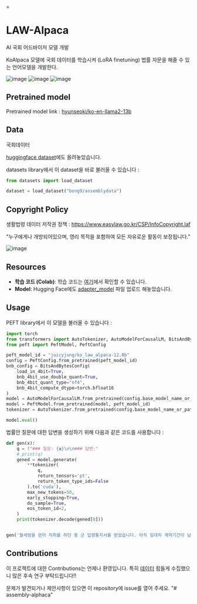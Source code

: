 =
# LAW-Alpaca

AI 국회 어드바이저 모델 개발

KoAlpaca 모델에 국회 데이터를 학습시켜 (LoRA finetuning) 법률 자문을 해줄 수 있는 언어모델을 개발한다.

![image](https://github.com/juicyjung/LAW-Alpaca/assets/83687471/8f6550d7-35a3-45af-98c8-1704c530368d)
![image](https://github.com/juicyjung/LAW-Alpaca/assets/83687471/3078da85-5eb0-4448-9d29-5f5baf1383bc)
![image](https://github.com/juicyjung/LAW-Alpaca/assets/83687471/9897cbdc-f995-459d-b6a7-8f8a4dcced85)



## Pretrained model
Pretrained model link : [hyunseoki/ko-en-llama2-13b](https://huggingface.co/hyunseoki/ko-en-llama2-13b)

## Data
국회데이터

[huggingface dataset](https://huggingface.co/datasets/bong9/assemblydata)에도 올려놓았습니다.

datasets library에서 이 dataset을 바로 불러올 수 있습니다 :

```python
from datasets import load_dataset

dataset = load_dataset("bong9/assemblydata")
```

## Copyright Policy

생활법령 데이터 저작권 정책 : https://www.easylaw.go.kr/CSP/InfoCopyright.laf

"누구에게나 개방되어있으며, 영리 목적을 포함하여 모든 자유로운 활동이 보장됩니다."

![image](https://github.com/juicyjung/LAW-Alpaca/assets/83687471/7704897e-4775-401c-a075-526b9c9fd211)

## Resources

- **학습 코드 (Colab)**: 학습 코드는 [여기](https://colab.research.google.com/drive/1OjyOK1JGg10QKYjEWsHchX1CiWiEH_si?usp=sharing)에서 확인할 수 있습니다.
- **Model**: Hugging Face에도 [adapter_model](https://huggingface.co/juicyjung/ko_law_alpaca-12.8b) 파일 업로드 해놓았습니다.


## Usage

PEFT library에서 이 모델을 불러올 수 있습니다 :

```python
import torch
from transformers import AutoTokenizer, AutoModelForCausalLM, BitsAndBytesConfig
from peft import PeftModel, PeftConfig

peft_model_id = "juicyjung/ko_law_alpaca-12.8b"
config = PeftConfig.from_pretrained(peft_model_id)
bnb_config = BitsAndBytesConfig(
    load_in_4bit=True,
    bnb_4bit_use_double_quant=True,
    bnb_4bit_quant_type="nf4",
    bnb_4bit_compute_dtype=torch.bfloat16
)
model = AutoModelForCausalLM.from_pretrained(config.base_model_name_or_path, quantization_config=bnb_config, device_map={"":0})
model = PeftModel.from_pretrained(model, peft_model_id)
tokenizer = AutoTokenizer.from_pretrained(config.base_model_name_or_path)

model.eval()
```

법률안 질문에 대한 답변을 생성하기 위해 다음과 같은 코드를 사용합니다 :

```python
def gen(x):
    q = f"### 질문: {x}\n\n### 답변:"
    # print(q)
    gened = model.generate(
        **tokenizer(
            q, 
            return_tensors='pt', 
            return_token_type_ids=False
        ).to('cuda'), 
        max_new_tokens=50,
        early_stopping=True,
        do_sample=True,
        eos_token_id=2,
    )
    print(tokenizer.decode(gened[0]))


gen('월세방을 얻어 자취를 하던 중 군 입영통지서를 받았습니다. 아직 임대차 계약기간이 남았는데 보증금을 돌려받을 수 있을까요?')
```

## Contributions

이 프로젝트에 대한 Contributions는 언제나 환영입니다. 특히 [데이터](https://github.com/juicyjung/LAW-Alpaca/blob/main/%EC%83%9D%ED%99%9C%EB%B2%95%EB%A0%B9.json) 힘들게 수집했으니 많은 후속 연구 부탁드립니다!!

문제가 발견되거나 제안사항이 있으면 이 repository에 issue를 열어 주세요.
"# assembly-alphaca" 
